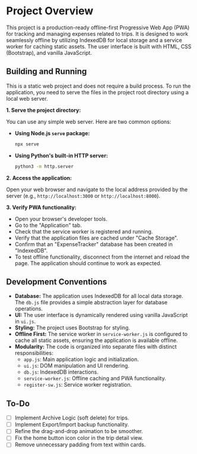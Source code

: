 # Project Overview

This project is a production-ready offline-first Progressive Web App (PWA) for tracking and managing expenses related to trips. It is designed to work seamlessly offline by utilizing IndexedDB for local storage and a service worker for caching static assets. The user interface is built with HTML, CSS (Bootstrap), and vanilla JavaScript.

## Building and Running

This is a static web project and does not require a build process. To run the application, you need to serve the files in the project root directory using a local web server.

**1. Serve the project directory:**

You can use any simple web server. Here are two common options:

*   **Using Node.js `serve` package:**
    ```bash
    npx serve
    ```

*   **Using Python's built-in HTTP server:**
    ```bash
    python3 -m http.server
    ```

**2. Access the application:**

Open your web browser and navigate to the local address provided by the server (e.g., `http://localhost:3000` or `http://localhost:8000`).

**3. Verify PWA functionality:**

*   Open your browser's developer tools.
*   Go to the "Application" tab.
*   Check that the service worker is registered and running.
*   Verify that the application files are cached under "Cache Storage".
*   Confirm that an "ExpenseTracker" database has been created in "IndexedDB".
*   To test offline functionality, disconnect from the internet and reload the page. The application should continue to work as expected.

## Development Conventions

*   **Database:** The application uses IndexedDB for all local data storage. The `db.js` file provides a simple abstraction layer for database operations.
*   **UI:** The user interface is dynamically rendered using vanilla JavaScript in `ui.js`.
*   **Styling:** The project uses Bootstrap for styling.
*   **Offline First:** The service worker in `service-worker.js` is configured to cache all static assets, ensuring the application is available offline.
*   **Modularity:** The code is organized into separate files with distinct responsibilities:
    *   `app.js`: Main application logic and initialization.
    *   `ui.js`: DOM manipulation and UI rendering.
    *   `db.js`: IndexedDB interactions.
    *   `service-worker.js`: Offline caching and PWA functionality.
    *   `register-sw.js`: Service worker registration.

## To-Do

*   [ ] Implement Archive Logic (soft delete) for trips.
*   [ ] Implement Export/Import backup functionality.
*   [ ] Refine the drag-and-drop animation to be smoother.
*   [ ] Fix the home button icon color in the trip detail view.
*   [ ] Remove unnecessary padding from text within cards.